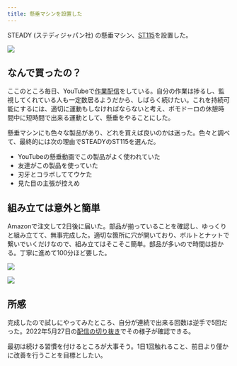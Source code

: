 ```yaml
---
title: 懸垂マシンを設置した
---
```

STEADY (ステディジャパン社) の懸垂マシン、[ST115](https://www.amazon.co.jp/dp/B09K3QQBKH)を設置した。

![](https://lh5.googleusercontent.com/R7HPSOiYASQLBsdUm3reXhj3bi_Ap64TsHrq9NecThrjWE1qUSZyr3kBrrZxc_ok3RU-1GKHIzJQkck7G3tngA1lQiJTTLJ-YBEW0XtUz3A03mOtftdl7g5slmWBMnCZi7yL6j6z9Jwq8UmQnDVKXD-sZuwm27OWjGEDAlKKPkWEfkNF-kDBKhiOI3jd)

なんで買ったの？
--------

ここのところ毎日、YouTubeで[作業配信](https://www.youtube.com/c/r7kamura)をしている。自分の作業は捗るし、監視してくれている人も一定数居るようだから、しばらく続けたい。これを持続可能にするには、適切に運動もしなければならないと考え、ポモドーロの休憩時間中に短時間で出来る運動として、懸垂をやることにした。

懸垂マシンにも色々な製品があり、どれを買えば良いのかは迷った。色々と調べて、最終的には次の理由でSTEADYのST115を選んだ。

*   YouTubeの懸垂動画でこの製品がよく使われていた
*   友達がこの製品を使っていた
*   刃牙とコラボしててウケた
*   見た目の主張が控えめ

組み立ては意外と簡単
----------

Amazonで注文して2日後に届いた。部品が揃っていることを確認し、ゆっくりと組み立てて、無事完成した。適切な箇所に穴が開いており、ボルトとナットで繋いでいくだけなので、組み立てはそこそこ簡単。部品が多いので時間は掛かる。丁寧に進めて100分ほど要した。

![](https://lh6.googleusercontent.com/HsP_l4NKGO_afrKceXwyDgGggNOldCEjXwIhv77sY7xhdJAhfxE0ffOsvVHk4i6t3Fp6oWFBT0lBhi6_bfW0QfbJTWyCVfmpYLf0aoFl6x5qoXgvis9hI2QnnyKhgf3feNaappFzz4YaR-Hp1yAc3GApfm8oYXPHkF_V6VUGknIWmLNJoCl0xT0r6kOS)

![](https://lh5.googleusercontent.com/XNgMeZ7fp0JuSbd_xBl9IXF7RB1qqhOpZk2lr_DxLvsMJwoVFiAJp8SODLE1DbsDVyi8ePjVvei1e8hMcoU4Pu2ULAUFy5eNXwUC5ZJaalTpr8WWfbOYzNXRr6go81d_xB4v1JOWDW2yDK3zk4VHhD_Eqy0uhVQUinhO0wiKE8sPBhkVNUIb2QBo0IA9)

所感
--

完成したので試しにやってみたところ、自分が連続で出来る回数は逆手で5回だった。2022年5月27日の[配信の切り抜き](https://www.youtube.com/clip/Ugkxy2NXpdlfZF0kT9s-MoCOrbB1wpWEryK9)でその様子が確認できる。

最初は続ける習慣を付けるところが大事そう。1日1回触れること、前日より僅かに改善を行うことを目標としたい。
